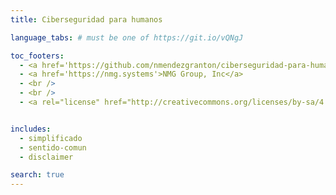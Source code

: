 ```yaml
---
title: Ciberseguridad para humanos

language_tabs: # must be one of https://git.io/vQNgJ

toc_footers:
  - <a href='https://github.com/nmendezgranton/ciberseguridad-para-humanos'>Contribuir</a>
  - <a href='https://nmg.systems'>NMG Group, Inc</a>
  - <br />
  - <br />
  - <a rel="license" href="http://creativecommons.org/licenses/by-sa/4.0/"><img alt="Licencia Creative Commons" style="border-width:0" src="https://i.creativecommons.org/l/by-sa/4.0/88x31.png" /></a><br /><a rel="license" href="http://creativecommons.org/licenses/by-sa/4.0/">Creative Commons Atribución <br />CompartirIgual 4.0 Int</a>.


includes:
  - simplificado
  - sentido-comun
  - disclaimer

search: true
---
```

